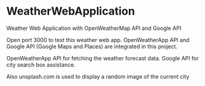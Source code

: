 # WeatherWebApplication
Weather Web Application with OpenWeatherMap API and Google API

Open port 3000 to test this weather web app. OpenWeatherApp API and Google API (Google Maps and Places) are integrated in this project.

OpenWeatherApp API for fetching the weather forecast data. Google API for city search box assistance.

Also unsplash.com is used to display a random image of the current city
